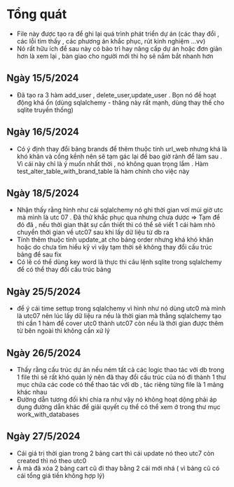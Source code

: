 # Tổng quát
- File này được tạo ra để ghi lại quá trình phát triển dự án (các thay đổi , các lỗi tìm thấy , các phương án khắc phục, rút kinh nghiệm ...vv)
- Nó rất hữu ích để sau này có bảo trì hay nâng cấp dự án hoặc đơn giản hơn là xem lại , bàn giao cho người mới thì họ sẽ nắm bắt nhanh hơn
## Ngày 15/5/2024
- Đã tạo ra 3 hàm add_user , delete_user,update_user . Bọn nó đề hoạt động khá ổn (dùng sqlalchemy - thăng này rất mạnh, dùng thay thế cho sqlite truyền thống)
## Ngày 16/5/2024
- Có ý định thay đổi bảng brands để thêm thuộc tính url_web nhưng khá là khó khăn và cồng kềnh nên sẽ tạm gác lại để bao giờ rảnh để làm sau . Vì cái này chỉ là ý muốn nhất thời , nó không quan trọng lắm . Hàm test_alter_table_with_brand_table là hàm chính cho việc này

## Ngày 18/5/2024 
- Nhận thấy rằng hình như cái sqlalchemy nó ghi thời gian vơí múi giờ utc mà mình là utc 07 . Đã thử khắc phục qua nhưng chưa dược => Tạm để đó đã , nếu thời gian thật sự cần thiết thì có thể sẽ viết 1 cái hàm nhỏ chuyển thời gian về utc07 sau khi lấy dữ liệu từ db ra
- Tính thêm thuộc tính update_at cho bảng order nhưng khá khó khăn hoặc do chưa tìm hiểu kỹ vì vậy tạm thời sẽ không thay đổi cấu trúc bảng để sau fix
- Có lẽ có thể dùng key word là thực thi câu lệnh sqlite trong sqlalchemy để có thể thay đổi cấu trúc bảng 

## Ngày 25/5/2024
- để ý cái time settup trong sqlalchemy vì hình như nó dùng utc0 mà mình là utc07 nên lúc lấy dữ liệu ra nếu là thời gian mà thằng sqlalchemy tạo thì cần 1 hàm để cover utc0 thành utc07 còn nếu là thời gian được thêm từ bên ngoài thì không cần xử lý

## Ngày 26/5/2024
- Thấy rằng cấu trúc dự án nếu ném tất cả các logic thao tác với db trong 1 file thì sẽ rất khó quản lý nên đã thay đổi cấu trúc của nó đi thành 1 thư mục chứa các code có thể thao tác với db , tác riêng từng file là 1 mảng khác nhau 
- Đường dẫn tương đối khi chia ra như vậy nó không hoạt dộng phải áp dụng đường dẫn khác để giải quyết cụ thể có thể xem ở trong thư mục work_with_databases

## Ngày 27/5/2024
- Cái giá trị thời gian trong 2 bảng cart thì cái update nó theo utc7 còn created thì nó theo utc0
- À mà đã xóa 2 bảng cart cũ đi thay bằng 2 cái mới nhá ( vì bảng cũ có cái tổng giá tiền không hợp lý)
